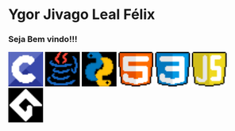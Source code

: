 
<div>
   <h1>Ygor Jivago Leal Félix</h1>
   <h3>Seja Bem vindo!!!</h3>
</div>
<div>
   <img src = "Sprite-c icone.png" height = "70" whidth = "70">


   <img src = "Sprite-javafundopreto.png" height = "70" whidth = "70">
   <img src = "Sprite-pytomba.png" height = "70" whidth = "70">
  <img src = "Sprite-html icone.png" height = "70" whidth = "70">
   <img src = "Sprite-css icon.png" height = "70" whidth = "70">
 
   <img src = "Sprite-javascripticone.png" height = "70" whidth = "70">

   <img src = "Sprite-iconegamermaker.png" height = "70" whidth = "70">

     
</div>
<div>

   
</div>



<!--
**ylapiy/ylapiy** is a ✨ _special_ ✨ repository because its `README.md` (this file) appears on your GitHub profile.

Here are some ideas to get you started:

- 🔭 I’m currently working on ...
- 🌱 I’m currently learning ...
- 👯 I’m looking to collaborate on ...
- 🤔 I’m looking for help with ...
- 💬 Ask me about ...
- 📫 How to reach me: ...
- 😄 Pronouns: ...
- ⚡ Fun fact: ...
-->
